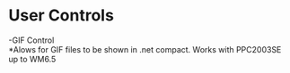 # User Controls  
-GIF Control  
   *Alows for GIF files to be shown in .net compact. Works with PPC2003SE up to WM6.5
